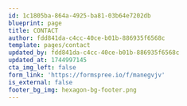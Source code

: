 ```yaml
---
id: 1c1805ba-864a-4925-ba81-03b64e7202db
blueprint: page
title: CONTACT
author: fdd841da-c4cc-40ce-b01b-886935f6568c
template: pages/contact
updated_by: fdd841da-c4cc-40ce-b01b-886935f6568c
updated_at: 1744997145
cta_img_left: false
form_link: 'https://formspree.io/f/manegvjv'
is_external: false
footer_bg_img: hexagon-bg-footer.png
---
```

